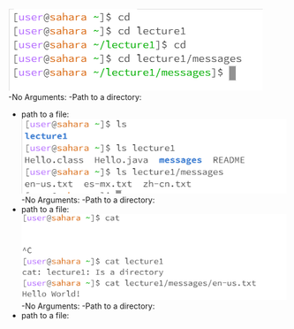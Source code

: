 ![Image](cd_portion.PNG)  
  -No Arguments: 
-Path to a directory: 
- path to a file: 
![Image](ls_portion.PNG)
-No Arguments: 
-Path to a directory: 
- path to a file: 
![Image](cat_portion.PNG)
-No Arguments: 
-Path to a directory:
- path to a file:
